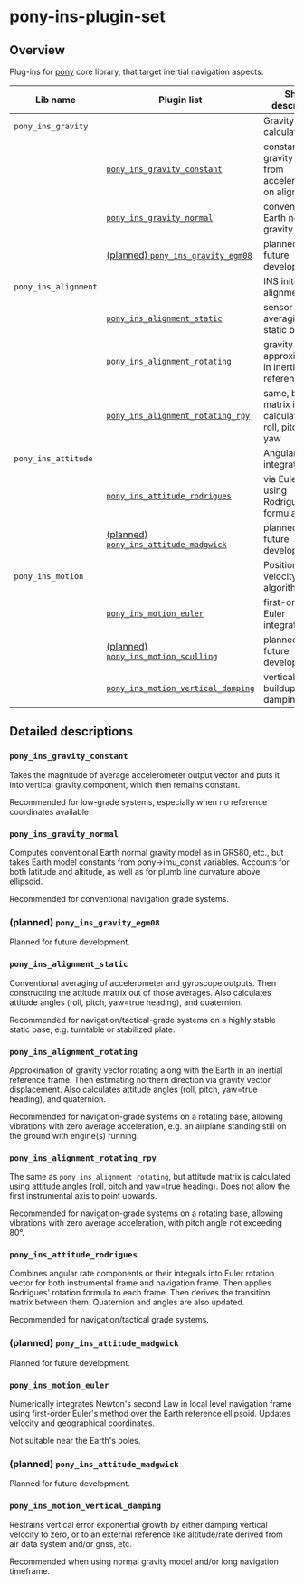 # pony-ins-plugin-set

## Overview

Plug-ins for [pony](https://github.com/p-o-n-y/pony) core library, that target inertial navigation aspects:

| Lib name              | Plugin list                                                                 | Short description |
| -------------------   | ----------------------------------------------------------------------      | ----------------- |
| `pony_ins_gravity`    |                                                                             | Gravity model calculations: |
|                       | [`pony_ins_gravity_constant`           ](#pony_ins_gravity_constant)        | constant gravity value from accelerometers on alignment |
|                       | [`pony_ins_gravity_normal`             ](#pony_ins_gravity_normal)          | conventional Earth normal gravity model |
|                       | [(planned) `pony_ins_gravity_egm08`    ](#pony_ins_gravity_egm08)           | planned for future development |
| `pony_ins_alignment`  |                                                                             | INS initial alignment: |
|                       | [`pony_ins_alignment_static`           ](#pony_ins_alignment_static)        | sensor averaging on a static base |
|                       | [`pony_ins_alignment_rotating`         ](#pony_ins_alignment_rotating)      | gravity vector approximation in inertial reference |
|                       | [`pony_ins_alignment_rotating_rpy`     ](#pony_ins_alignment_rotating_rpy)  | same, but matrix is calculated via roll, pitch and yaw |
| `pony_ins_attitude`   |                                                                             | Angular rate integration: |
|                       | [`pony_ins_attitude_rodrigues`         ](#pony_ins_attitude_rodrigues)      | via Euler vector using Rodrigues' formula |
|                       | [(planned) `pony_ins_attitude_madgwick`](#pony_ins_attitude_madgwick)       | planned for future development |
| `pony_ins_motion`     |                                                                             | Position and velocity algorithms: |
|                       | [`pony_ins_motion_euler`               ](#pony_ins_motion_euler)            | first-order Euler integration |
|                       | [(planned) `pony_ins_motion_sculling`  ](#pony_ins_motion_sculling)         | planned for future development |
|                       | [`pony_ins_motion_vertical_damping`    ](#pony_ins_motion_vertical_damping) | vertical error buildup damping |


## Detailed descriptions

### `pony_ins_gravity_constant`

Takes the magnitude of average accelerometer output vector and puts it into vertical gravity component, 
which then remains constant. 

Recommended for low-grade systems, especially when no reference coordinates available.

### `pony_ins_gravity_normal`

Computes conventional Earth normal gravity model as in GRS80, etc., 
but takes Earth model constants from pony->imu_const variables. 
Accounts for both latitude and altitude, as well as for plumb line curvature above ellipsoid.

Recommended for conventional navigation grade systems.

### (planned) `pony_ins_gravity_egm08`

Planned for future development.


### `pony_ins_alignment_static`

Conventional averaging of accelerometer and gyroscope outputs.
Then constructing the attitude matrix out of those averages.
Also calculates attitude angles (roll, pitch, yaw=true heading), and quaternion.

Recommended for navigation/tactical-grade systems on a highly stable static base,
e.g. turntable or stabilized plate.

### `pony_ins_alignment_rotating`

Approximation of gravity vector rotating along with the Earth in an inertial reference frame.
Then estimating northern direction via gravity vector displacement.
Also calculates attitude angles (roll, pitch, yaw=true heading), and quaternion.

Recommended for navigation-grade systems on a rotating base, 
allowing vibrations with zero average acceleration,
e.g. an airplane standing still on the ground with engine(s) running.

### `pony_ins_alignment_rotating_rpy`

The same as `pony_ins_alignment_rotating`, but attitude matrix is calculated using attitude angles
(roll, pitch and yaw=true heading). Does not allow the first instrumental axis to point upwards.

Recommended for navigation-grade systems on a rotating base, 
allowing vibrations with zero average acceleration,
with pitch angle not exceeding 80°.


### `pony_ins_attitude_rodrigues`

Combines angular rate components or their integrals into Euler rotation vector 
for both instrumental frame and navigation frame. Then applies Rodrigues' rotation formula 
to each frame. Then derives the transition matrix between them. Quaternion and angles are also updated.

Recommended for navigation/tactical grade systems.

### (planned) `pony_ins_attitude_madgwick`

Planned for future development.


### `pony_ins_motion_euler`

Numerically integrates Newton's second Law in local level navigation frame 
using first-order Euler's method over the Earth reference ellipsoid. 
Updates velocity and geographical coordinates. 

Not suitable near the Earth's poles.

### (planned) `pony_ins_attitude_madgwick`

Planned for future development.

### `pony_ins_motion_vertical_damping`

Restrains vertical error exponential growth by either damping
vertical velocity to zero, or to an external reference like
altitude/rate derived from air data system and/or gnss, etc.

Recommended when using normal gravity model and/or long navigation timeframe.